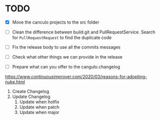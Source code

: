 # TODO

- [x] Move the canculo projects to the src folder
- [ ] Clean the difference between build.git and PullRequestService. Search for `PullRequestRequest` to find the duplicate code
- [ ] Fix the release body to use all the commits messages
- [ ] Check what other things we can provide in the release
- [ ] Prepare what can you offer to the cangulo.changelog


https://www.continuousimprover.com/2020/03/reasons-for-adopting-nuke.html

1. Create Changelog
2. Update Changelog 
   1. Update when hotfix
   2. Update when patch
   3. Update when major